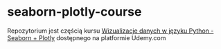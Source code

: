 # seaborn-plotly-course

Repozytorium jest częścią kursu [Wizualizacje danych w języku Python - Seaborn + Plotly](https://www.udemy.com/course/wizualizacje-danych-python/?couponCode=GITHUB) dostępnego na platformie Udemy.com
